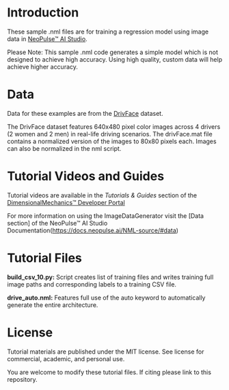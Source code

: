 # Introduction
These sample .nml files are for training a regression model using image data in [NeoPulse™ AI Studio](https://aws.amazon.com/marketplace/pp/B074NDG36S/ref=vdr_rf).

Please Note: This sample .nml code generates a simple model which is not designed to achieve high accuracy. Using high quality, custom data will help achieve higher accuracy.

# Data
Data for these examples are from the [DrivFace](https://archive.uci.edu/ml/datasets/DrivFace#) dataset. 

The DrivFace dataset features 640x480 pixel color images across 4 drivers (2 women and 2 men) in real-life driving scenarios. The drivFace.mat file contains a normalized version of the images to 80x80 pixels each. Images can also be normalized in the nml script. 

# Tutorial Videos and Guides
Tutorial videos are available in the *Tutorials & Guides* section of the [DimensionalMechanics™ Developer Portal](https://dimensionalmechanics.com/ai-developer-portal)

For more information on using the ImageDataGenerator visit the [Data section] of the NeoPulse™ AI Studio Documentation(https://docs.neopulse.ai/NML-source/#data)

# Tutorial Files
**build_csv_10.py:** Script creates list of training files and writes training full image paths and corresponding labels to a training CSV file.

**drive_auto.nml:** Features full use of the auto keyword to automatically generate the entire architecture.

# License
Tutorial materials are published under the MIT license. See license for commercial, academic, and personal use.

You are welcome to modify these tutorial files. If citing please link to this repository.

